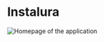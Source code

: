 # Instalura

![Homepage of the application](https://github.com/alura-challenges/instalura-base/raw/main/_docs/projeto-base.png)
